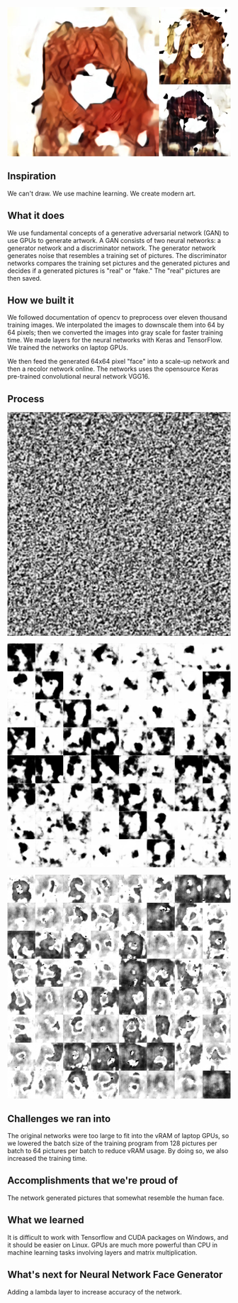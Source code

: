 ![Image of Faces](https://raw.githubusercontent.com/shadowninjazx/Neural-Network-Face-Generator/master/thumbnail.jpg)

## Inspiration
We can't draw. We use machine learning. We create modern art. 

## What it does
We use fundamental concepts of a generative adversarial network (GAN) to use GPUs to generate artwork. A GAN consists of two neural networks: a generator network and a discriminator network. The generator network generates noise that resembles a training set of pictures. The discriminator networks compares the training set pictures and the generated pictures and decides if a generated pictures is "real" or "fake." The "real" pictures are then saved. 

## How we built it
We followed documentation of opencv to preprocess over eleven thousand training images. We interpolated the images to downscale them into 64 by 64 pixels; then we converted the images into gray scale for faster training time. We made layers for the neural networks with Keras and TensorFlow. We trained the networks on laptop GPUs. 

We then feed the generated 64x64 pixel "face" into a scale-up network and then a recolor network online. The networks uses the opensource Keras pre-trained convolutional neural network VGG16. 

## Process
![Image of First Batch](https://raw.githubusercontent.com/shadowninjazx/Neural-Network-Face-Generator/master/image_2_150.png)

![Image of Other Batch](https://raw.githubusercontent.com/shadowninjazx/Neural-Network-Face-Generator/master/image_6_100.png)

![Image of Late Batch](https://raw.githubusercontent.com/shadowninjazx/Neural-Network-Face-Generator/master/image_81_100.png)

## Challenges we ran into
The original networks were too large to fit into the vRAM of laptop GPUs, so we lowered the batch size of the training program from 128 pictures per batch to 64 pictures per batch to reduce vRAM usage. By doing so, we also increased the training time. 

## Accomplishments that we're proud of
The network generated pictures that somewhat resemble the human face. 

## What we learned
It is difficult to work with Tensorflow and CUDA packages on Windows, and it should be easier on Linux. 
GPUs are much more powerful than CPU in machine learning tasks involving layers and matrix multiplication. 

## What's next for Neural Network Face Generator
Adding a lambda layer to increase accuracy of the network. 



